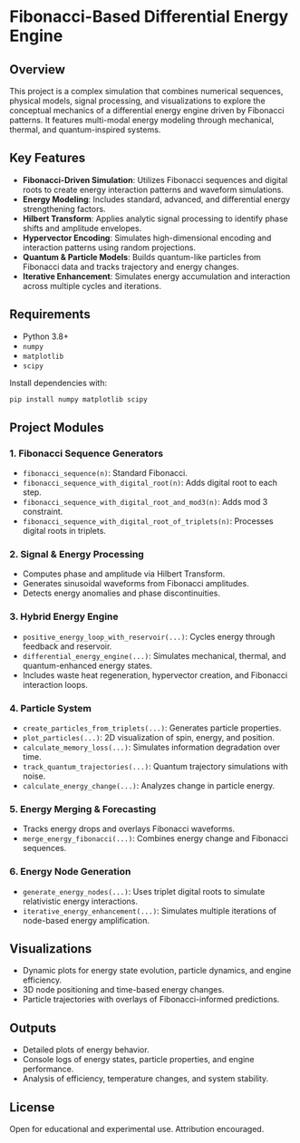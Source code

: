 # Fibonacci-Based Differential Energy Engine

## Overview
This project is a complex simulation that combines numerical sequences, physical models, signal processing, and visualizations to explore the conceptual mechanics of a differential energy engine driven by Fibonacci patterns. It features multi-modal energy modeling through mechanical, thermal, and quantum-inspired systems.

## Key Features
- **Fibonacci-Driven Simulation**: Utilizes Fibonacci sequences and digital roots to create energy interaction patterns and waveform simulations.
- **Energy Modeling**: Includes standard, advanced, and differential energy strengthening factors.
- **Hilbert Transform**: Applies analytic signal processing to identify phase shifts and amplitude envelopes.
- **Hypervector Encoding**: Simulates high-dimensional encoding and interaction patterns using random projections.
- **Quantum & Particle Models**: Builds quantum-like particles from Fibonacci data and tracks trajectory and energy changes.
- **Iterative Enhancement**: Simulates energy accumulation and interaction across multiple cycles and iterations.

## Requirements
- Python 3.8+
- `numpy`
- `matplotlib`
- `scipy`

Install dependencies with:
```bash
pip install numpy matplotlib scipy
```

## Project Modules

### 1. Fibonacci Sequence Generators
- `fibonacci_sequence(n)`: Standard Fibonacci.
- `fibonacci_sequence_with_digital_root(n)`: Adds digital root to each step.
- `fibonacci_sequence_with_digital_root_and_mod3(n)`: Adds mod 3 constraint.
- `fibonacci_sequence_with_digital_root_of_triplets(n)`: Processes digital roots in triplets.

### 2. Signal & Energy Processing
- Computes phase and amplitude via Hilbert Transform.
- Generates sinusoidal waveforms from Fibonacci amplitudes.
- Detects energy anomalies and phase discontinuities.

### 3. Hybrid Energy Engine
- `positive_energy_loop_with_reservoir(...)`: Cycles energy through feedback and reservoir.
- `differential_energy_engine(...)`: Simulates mechanical, thermal, and quantum-enhanced energy states.
- Includes waste heat regeneration, hypervector creation, and Fibonacci interaction loops.

### 4. Particle System
- `create_particles_from_triplets(...)`: Generates particle properties.
- `plot_particles(...)`: 2D visualization of spin, energy, and position.
- `calculate_memory_loss(...)`: Simulates information degradation over time.
- `track_quantum_trajectories(...)`: Quantum trajectory simulations with noise.
- `calculate_energy_change(...)`: Analyzes change in particle energy.

### 5. Energy Merging & Forecasting
- Tracks energy drops and overlays Fibonacci waveforms.
- `merge_energy_fibonacci(...)`: Combines energy change and Fibonacci sequences.

### 6. Energy Node Generation
- `generate_energy_nodes(...)`: Uses triplet digital roots to simulate relativistic energy interactions.
- `iterative_energy_enhancement(...)`: Simulates multiple iterations of node-based energy amplification.

## Visualizations
- Dynamic plots for energy state evolution, particle dynamics, and engine efficiency.
- 3D node positioning and time-based energy changes.
- Particle trajectories with overlays of Fibonacci-informed predictions.

## Outputs
- Detailed plots of energy behavior.
- Console logs of energy states, particle properties, and engine performance.
- Analysis of efficiency, temperature changes, and system stability.

## License
Open for educational and experimental use. Attribution encouraged.

